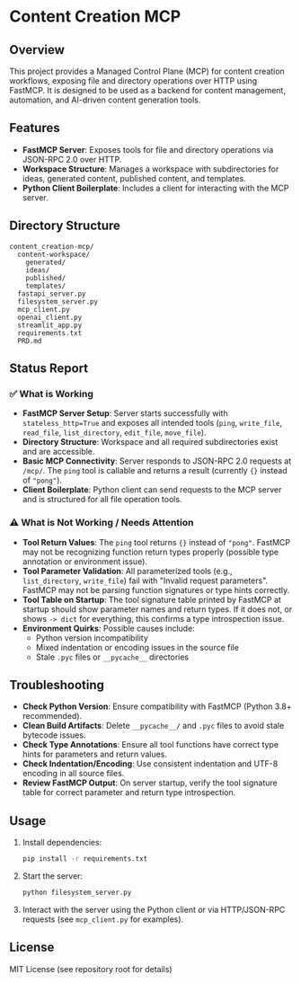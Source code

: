 # Content Creation MCP

## Overview
This project provides a Managed Control Plane (MCP) for content creation workflows, exposing file and directory operations over HTTP using FastMCP. It is designed to be used as a backend for content management, automation, and AI-driven content generation tools.

## Features
- **FastMCP Server**: Exposes tools for file and directory operations via JSON-RPC 2.0 over HTTP.
- **Workspace Structure**: Manages a workspace with subdirectories for ideas, generated content, published content, and templates.
- **Python Client Boilerplate**: Includes a client for interacting with the MCP server.

## Directory Structure
```
content_creation-mcp/
  content-workspace/
    generated/
    ideas/
    published/
    templates/
  fastapi_server.py
  filesystem_server.py
  mcp_client.py
  openai_client.py
  streamlit_app.py
  requirements.txt
  PRD.md
```

## Status Report

### ✅ What is Working
- **FastMCP Server Setup**: Server starts successfully with `stateless_http=True` and exposes all intended tools (`ping`, `write_file`, `read_file`, `list_directory`, `edit_file`, `move_file`).
- **Directory Structure**: Workspace and all required subdirectories exist and are accessible.
- **Basic MCP Connectivity**: Server responds to JSON-RPC 2.0 requests at `/mcp/`. The `ping` tool is callable and returns a result (currently `{}` instead of `"pong"`).
- **Client Boilerplate**: Python client can send requests to the MCP server and is structured for all file operation tools.

### ⚠️ What is Not Working / Needs Attention
- **Tool Return Values**: The `ping` tool returns `{}` instead of `"pong"`. FastMCP may not be recognizing function return types properly (possible type annotation or environment issue).
- **Tool Parameter Validation**: All parameterized tools (e.g., `list_directory`, `write_file`) fail with "Invalid request parameters". FastMCP may not be parsing function signatures or type hints correctly.
- **Tool Table on Startup**: The tool signature table printed by FastMCP at startup should show parameter names and return types. If it does not, or shows `-> dict` for everything, this confirms a type introspection issue.
- **Environment Quirks**: Possible causes include:
  - Python version incompatibility
  - Mixed indentation or encoding issues in the source file
  - Stale `.pyc` files or `__pycache__` directories

## Troubleshooting
- **Check Python Version**: Ensure compatibility with FastMCP (Python 3.8+ recommended).
- **Clean Build Artifacts**: Delete `__pycache__/` and `.pyc` files to avoid stale bytecode issues.
- **Check Type Annotations**: Ensure all tool functions have correct type hints for parameters and return values.
- **Check Indentation/Encoding**: Use consistent indentation and UTF-8 encoding in all source files.
- **Review FastMCP Output**: On server startup, verify the tool signature table for correct parameter and return type introspection.

## Usage
1. Install dependencies:
   ```bash
   pip install -r requirements.txt
   ```
2. Start the server:
   ```bash
   python filesystem_server.py
   ```
3. Interact with the server using the Python client or via HTTP/JSON-RPC requests (see `mcp_client.py` for examples).

## License
MIT License (see repository root for details) 